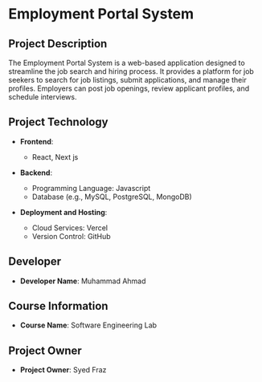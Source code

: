 # Employment Portal System

## Project Description

The Employment Portal System is a web-based application designed to streamline the job search and hiring process. It provides a platform for job seekers to search for job listings, submit applications, and manage their profiles. Employers can post job openings, review applicant profiles, and schedule interviews.
## Project Technology

- **Frontend**:
  - React, Next js
- **Backend**:
  - Programming Language: Javascript
  - Database (e.g., MySQL, PostgreSQL, MongoDB)

- **Deployment and Hosting**:
  - Cloud Services: Vercel
  - Version Control: GitHub

## Developer

- **Developer Name**: Muhammad Ahmad

## Course Information

- **Course Name**: Software Engineering Lab

## Project Owner

- **Project Owner**: Syed Fraz



